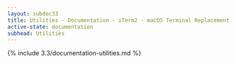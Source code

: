 ```yaml
---
layout: subdoc33
title: Utilities - Documentation - iTerm2 - macOS Terminal Replacement
active-state: documentation
subhead: Utilities
---
```

{% include 3.3/documentation-utilities.md %}


